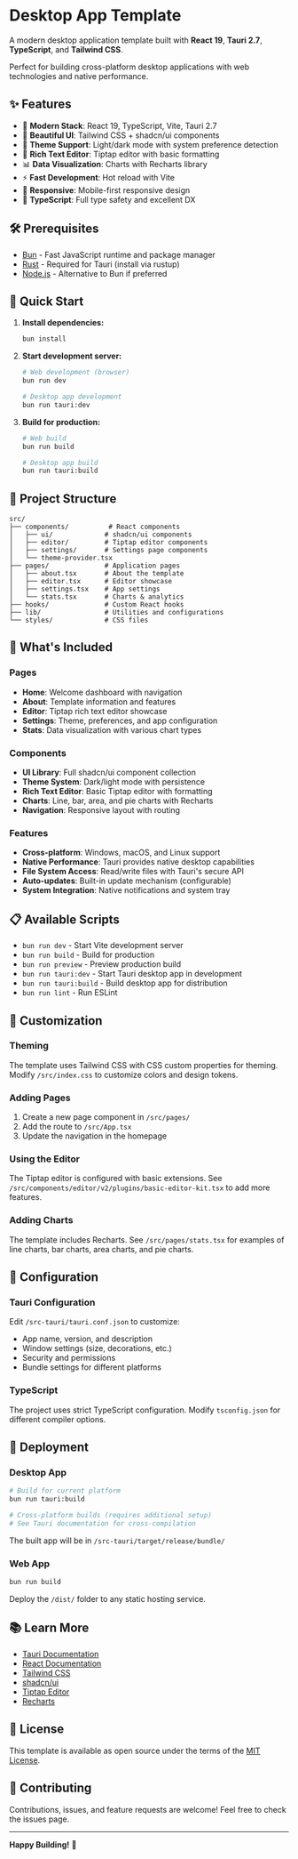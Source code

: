 # Desktop App Template

A modern desktop application template built with **React 19**, **Tauri 2.7**, **TypeScript**, and **Tailwind CSS**.

Perfect for building cross-platform desktop applications with web technologies and native performance.

## ✨ Features

- 🚀 **Modern Stack**: React 19, TypeScript, Vite, Tauri 2.7
- 🎨 **Beautiful UI**: Tailwind CSS + shadcn/ui components
- 🌙 **Theme Support**: Light/dark mode with system preference detection
- 📝 **Rich Text Editor**: Tiptap editor with basic formatting
- 📊 **Data Visualization**: Charts with Recharts library
- ⚡ **Fast Development**: Hot reload with Vite
- 📱 **Responsive**: Mobile-first responsive design
- 🔧 **TypeScript**: Full type safety and excellent DX

## 🛠️ Prerequisites

- [Bun](https://bun.sh/) - Fast JavaScript runtime and package manager
- [Rust](https://www.rust-lang.org/) - Required for Tauri (install via rustup)
- [Node.js](https://nodejs.org/) - Alternative to Bun if preferred

## 🚀 Quick Start

1. **Install dependencies:**
   ```bash
   bun install
   ```

2. **Start development server:**
   ```bash
   # Web development (browser)
   bun run dev
   
   # Desktop app development
   bun run tauri:dev
   ```

3. **Build for production:**
   ```bash
   # Web build
   bun run build
   
   # Desktop app build
   bun run tauri:build
   ```

## 📁 Project Structure

```
src/
├── components/          # React components
│   ├── ui/             # shadcn/ui components
│   ├── editor/         # Tiptap editor components
│   ├── settings/       # Settings page components
│   └── theme-provider.tsx
├── pages/              # Application pages
│   ├── about.tsx       # About the template
│   ├── editor.tsx      # Editor showcase
│   ├── settings.tsx    # App settings
│   └── stats.tsx       # Charts & analytics
├── hooks/              # Custom React hooks
├── lib/                # Utilities and configurations
└── styles/             # CSS files
```

## 🎯 What's Included

### Pages
- **Home**: Welcome dashboard with navigation
- **About**: Template information and features
- **Editor**: Tiptap rich text editor showcase
- **Settings**: Theme, preferences, and app configuration
- **Stats**: Data visualization with various chart types

### Components
- **UI Library**: Full shadcn/ui component collection
- **Theme System**: Dark/light mode with persistence
- **Rich Text Editor**: Basic Tiptap editor with formatting
- **Charts**: Line, bar, area, and pie charts with Recharts
- **Navigation**: Responsive layout with routing

### Features
- **Cross-platform**: Windows, macOS, and Linux support
- **Native Performance**: Tauri provides native desktop capabilities
- **File System Access**: Read/write files with Tauri's secure API
- **Auto-updates**: Built-in update mechanism (configurable)
- **System Integration**: Native notifications and system tray

## 📋 Available Scripts

- `bun run dev` - Start Vite development server
- `bun run build` - Build for production
- `bun run preview` - Preview production build
- `bun run tauri:dev` - Start Tauri desktop app in development
- `bun run tauri:build` - Build desktop app for distribution
- `bun run lint` - Run ESLint

## 🎨 Customization

### Theming
The template uses Tailwind CSS with CSS custom properties for theming. Modify `/src/index.css` to customize colors and design tokens.

### Adding Pages
1. Create a new page component in `/src/pages/`
2. Add the route to `/src/App.tsx`
3. Update the navigation in the homepage

### Using the Editor
The Tiptap editor is configured with basic extensions. See `/src/components/editor/v2/plugins/basic-editor-kit.tsx` to add more features.

### Adding Charts
The template includes Recharts. See `/src/pages/stats.tsx` for examples of line charts, bar charts, area charts, and pie charts.

## 🔧 Configuration

### Tauri Configuration
Edit `/src-tauri/tauri.conf.json` to customize:
- App name, version, and description
- Window settings (size, decorations, etc.)
- Security and permissions
- Bundle settings for different platforms

### TypeScript
The project uses strict TypeScript configuration. Modify `tsconfig.json` for different compiler options.

## 🚀 Deployment

### Desktop App
```bash
# Build for current platform
bun run tauri:build

# Cross-platform builds (requires additional setup)
# See Tauri documentation for cross-compilation
```

The built app will be in `/src-tauri/target/release/bundle/`

### Web App
```bash
bun run build
```
Deploy the `/dist/` folder to any static hosting service.

## 📚 Learn More

- [Tauri Documentation](https://tauri.app/v2/guides/)
- [React Documentation](https://react.dev/)
- [Tailwind CSS](https://tailwindcss.com/)
- [shadcn/ui](https://ui.shadcn.com/)
- [Tiptap Editor](https://tiptap.dev/)
- [Recharts](https://recharts.org/)

## 📄 License

This template is available as open source under the terms of the [MIT License](LICENSE).

## 🤝 Contributing

Contributions, issues, and feature requests are welcome! Feel free to check the issues page.

---

**Happy Building!** 🚀
